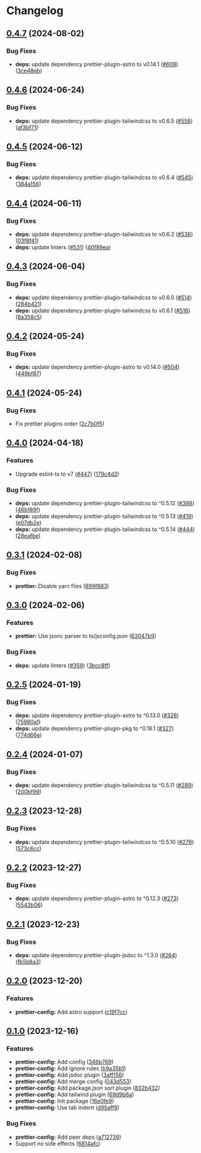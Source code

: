 # Changelog

## [0.4.7](https://github.com/shun-shobon/configs/compare/prettier-config-v0.4.6...prettier-config-v0.4.7) (2024-08-02)


### Bug Fixes

* **deps:** update dependency prettier-plugin-astro to v0.14.1 ([#609](https://github.com/shun-shobon/configs/issues/609)) ([3ce48eb](https://github.com/shun-shobon/configs/commit/3ce48ebaa19310dacca6d095b39470693605d902))

## [0.4.6](https://github.com/shun-shobon/configs/compare/prettier-config-v0.4.5...prettier-config-v0.4.6) (2024-06-24)


### Bug Fixes

* **deps:** update dependency prettier-plugin-tailwindcss to v0.6.5 ([#556](https://github.com/shun-shobon/configs/issues/556)) ([af3bf71](https://github.com/shun-shobon/configs/commit/af3bf71a8856e7486665fe8a265a60b3b6238ae7))

## [0.4.5](https://github.com/shun-shobon/configs/compare/prettier-config-v0.4.4...prettier-config-v0.4.5) (2024-06-12)


### Bug Fixes

* **deps:** update dependency prettier-plugin-tailwindcss to v0.6.4 ([#545](https://github.com/shun-shobon/configs/issues/545)) ([384a156](https://github.com/shun-shobon/configs/commit/384a1566fc34fa1eeab60b19544f12d6e2d16287))

## [0.4.4](https://github.com/shun-shobon/configs/compare/prettier-config-v0.4.3...prettier-config-v0.4.4) (2024-06-11)


### Bug Fixes

* **deps:** update dependency prettier-plugin-tailwindcss to v0.6.2 ([#536](https://github.com/shun-shobon/configs/issues/536)) ([03f8f41](https://github.com/shun-shobon/configs/commit/03f8f411250f266f4d021d8b8899826e718139b5))
* **deps:** update linters ([#531](https://github.com/shun-shobon/configs/issues/531)) ([40f89ea](https://github.com/shun-shobon/configs/commit/40f89ea6f142b5450a7db336d9cbe8fb79329684))

## [0.4.3](https://github.com/shun-shobon/configs/compare/prettier-config-v0.4.2...prettier-config-v0.4.3) (2024-06-04)


### Bug Fixes

* **deps:** update dependency prettier-plugin-tailwindcss to v0.6.0 ([#514](https://github.com/shun-shobon/configs/issues/514)) ([284b421](https://github.com/shun-shobon/configs/commit/284b421add108b8a20e3f3c92b4976f6a63cc25e))
* **deps:** update dependency prettier-plugin-tailwindcss to v0.6.1 ([#516](https://github.com/shun-shobon/configs/issues/516)) ([8a358c5](https://github.com/shun-shobon/configs/commit/8a358c59d51b1877c0bac82c6c69878ac1f1d218))

## [0.4.2](https://github.com/shun-shobon/configs/compare/prettier-config-v0.4.1...prettier-config-v0.4.2) (2024-05-24)


### Bug Fixes

* **deps:** update dependency prettier-plugin-astro to v0.14.0 ([#504](https://github.com/shun-shobon/configs/issues/504)) ([449bf87](https://github.com/shun-shobon/configs/commit/449bf87dcb297fb7c780800f4aa422c84753140e))

## [0.4.1](https://github.com/shun-shobon/configs/compare/prettier-config-v0.4.0...prettier-config-v0.4.1) (2024-05-24)


### Bug Fixes

* Fix prettier plugins order ([2c7b0f5](https://github.com/shun-shobon/configs/commit/2c7b0f5c95f67ae9c0371e73502ace46a90e1486))

## [0.4.0](https://github.com/shun-shobon/configs/compare/prettier-config-v0.3.1...prettier-config-v0.4.0) (2024-04-18)


### Features

* Upgrade eslint-ts to v7 ([#447](https://github.com/shun-shobon/configs/issues/447)) ([179c4d2](https://github.com/shun-shobon/configs/commit/179c4d2592bd3dbeca9282be998cd39f29372755))


### Bug Fixes

* **deps:** update dependency prettier-plugin-tailwindcss to ^0.5.12 ([#398](https://github.com/shun-shobon/configs/issues/398)) ([46b189f](https://github.com/shun-shobon/configs/commit/46b189f62e7520842ee2b6654a6d27f78fd69f75))
* **deps:** update dependency prettier-plugin-tailwindcss to ^0.5.13 ([#419](https://github.com/shun-shobon/configs/issues/419)) ([e07db2e](https://github.com/shun-shobon/configs/commit/e07db2ef976547ac091f8d800668102a625d9058))
* **deps:** update dependency prettier-plugin-tailwindcss to ^0.5.14 ([#444](https://github.com/shun-shobon/configs/issues/444)) ([28eafbe](https://github.com/shun-shobon/configs/commit/28eafbea99159b3469b22306b85e3ea5a97ebe8a))

## [0.3.1](https://github.com/shun-shobon/configs/compare/prettier-config-v0.3.0...prettier-config-v0.3.1) (2024-02-08)


### Bug Fixes

* **prettier:** Disable yarn files ([899f883](https://github.com/shun-shobon/configs/commit/899f88330c8802bda33c49bd4a4ebb62e9670a12))

## [0.3.0](https://github.com/shun-shobon/configs/compare/prettier-config-v0.2.5...prettier-config-v0.3.0) (2024-02-06)


### Features

* **prettier:** Use jsonc parser to ts/jsconfig.json ([63047b9](https://github.com/shun-shobon/configs/commit/63047b9d68b55e0d7235139117d96d8dfaa713c7))


### Bug Fixes

* **deps:** update linters ([#359](https://github.com/shun-shobon/configs/issues/359)) ([3bcc8ff](https://github.com/shun-shobon/configs/commit/3bcc8ffad481042ced4698993396a5d6ede79305))

## [0.2.5](https://github.com/shun-shobon/configs/compare/prettier-config-v0.2.4...prettier-config-v0.2.5) (2024-01-19)


### Bug Fixes

* **deps:** update dependency prettier-plugin-astro to ^0.13.0 ([#328](https://github.com/shun-shobon/configs/issues/328)) ([75980a1](https://github.com/shun-shobon/configs/commit/75980a12ff9663becbcca634f537a7dc3f693f4d))
* **deps:** update dependency prettier-plugin-pkg to ^0.18.1 ([#327](https://github.com/shun-shobon/configs/issues/327)) ([774d66e](https://github.com/shun-shobon/configs/commit/774d66e00d3029ed6722ed895698595b9b7126d2))

## [0.2.4](https://github.com/shun-shobon/configs/compare/prettier-config-v0.2.3...prettier-config-v0.2.4) (2024-01-07)


### Bug Fixes

* **deps:** update dependency prettier-plugin-tailwindcss to ^0.5.11 ([#289](https://github.com/shun-shobon/configs/issues/289)) ([200bf99](https://github.com/shun-shobon/configs/commit/200bf99f6b290064dc842778004ffb1ecfc20759))

## [0.2.3](https://github.com/shun-shobon/configs/compare/prettier-config-v0.2.2...prettier-config-v0.2.3) (2023-12-28)


### Bug Fixes

* **deps:** update dependency prettier-plugin-tailwindcss to ^0.5.10 ([#276](https://github.com/shun-shobon/configs/issues/276)) ([573c6cc](https://github.com/shun-shobon/configs/commit/573c6cceede53a4547d950338a375ba3140045b5))

## [0.2.2](https://github.com/shun-shobon/configs/compare/prettier-config-v0.2.1...prettier-config-v0.2.2) (2023-12-27)


### Bug Fixes

* **deps:** update dependency prettier-plugin-astro to ^0.12.3 ([#273](https://github.com/shun-shobon/configs/issues/273)) ([5542b06](https://github.com/shun-shobon/configs/commit/5542b06aae316a83c580d09f32c00e2111e20efe))

## [0.2.1](https://github.com/shun-shobon/configs/compare/prettier-config-v0.2.0...prettier-config-v0.2.1) (2023-12-23)


### Bug Fixes

* **deps:** update dependency prettier-plugin-jsdoc to ^1.3.0 ([#264](https://github.com/shun-shobon/configs/issues/264)) ([fb5b8a3](https://github.com/shun-shobon/configs/commit/fb5b8a304eda4fe5e5442b2022cde943920d87b2))

## [0.2.0](https://github.com/shun-shobon/configs/compare/prettier-config-v0.1.0...prettier-config-v0.2.0) (2023-12-20)


### Features

* **prettier-config:** Add astro support ([c19f7cc](https://github.com/shun-shobon/configs/commit/c19f7cc3d6196e44e3b4985f0051ca96424307eb))

## [0.1.0](https://github.com/shun-shobon/configs/compare/prettier-config-v0.0.1...prettier-config-v0.1.0) (2023-12-16)


### Features

* **prettier-config:** Add config ([346b769](https://github.com/shun-shobon/configs/commit/346b769b94a658cbe73db9d5c0a8b97a7e18d729))
* **prettier-config:** Add ignore rules ([b9a35b1](https://github.com/shun-shobon/configs/commit/b9a35b19538c9c6fffcb8b4ebd24600c0a10719a))
* **prettier-config:** Add jsdoc plugin ([3aff156](https://github.com/shun-shobon/configs/commit/3aff1560800449c83f0abba9e9bede6f5875bc06))
* **prettier-config:** Add merge config ([043d553](https://github.com/shun-shobon/configs/commit/043d5539e655e4055dd40d5a75e50e9c8ed2da4c))
* **prettier-config:** Add package.json sort plugin ([832b432](https://github.com/shun-shobon/configs/commit/832b432aa9b01ebaa03cdeaf160c6e64bd7474bc))
* **prettier-config:** Add tailwind plugin ([69d9b6a](https://github.com/shun-shobon/configs/commit/69d9b6a761ec854d21ff7b99293de0614156fd3b))
* **prettier-config:** Init package ([16e0fe9](https://github.com/shun-shobon/configs/commit/16e0fe9f1b5f866b4062cf91e01a5bc71a1365c3))
* **prettier-config:** Use tab indent ([d95aff9](https://github.com/shun-shobon/configs/commit/d95aff9ac6ec9c6802634c99750c2c59c7892a91))


### Bug Fixes

* **prettier-config:** Add peer deps ([a712739](https://github.com/shun-shobon/configs/commit/a712739c30a4fa3fd2fda0f16225201a9e9db419))
* Support no side effects ([6814afc](https://github.com/shun-shobon/configs/commit/6814afc6b22e668ce9fa1368d693f17138bd7ee8))

